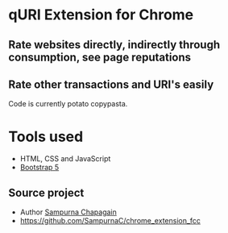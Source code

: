 # qURI Extension for Chrome
## Rate websites directly, indirectly through consumption, see page reputations
## Rate other transactions and URI's easily

Code is currently potato copypasta.

# Tools used #
* HTML, CSS and JavaScript
* [Bootstrap 5](https://getbootstrap.com/docs/5.0/getting-started/introduction/)

## Source project
- Author [Sampurna Chapagain](https://twitter.com/saam_codes)
- https://github.com/SampurnaC/chrome_extension_fcc
